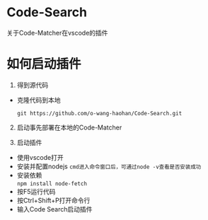 # Code-Search
关于Code-Matcher在vscode的插件
# 如何启动插件
1. 得到源代码  

* 克隆代码到本地  

    `git https://github.com/o-wang-haohan/Code-Search.git`
2. 启动事先部署在本地的Code-Matcher  

3. 启动插件  

* 使用vscode打开
* 安装并配置nodejs
`cmd进入命令窗口后，可通过node -v查看是否安装成功`
* 安装依赖  
`npm install node-fetch`
* 按F5运行代码
* 按Ctrl+Shift+P打开命令行
* 输入Code Search启动插件


